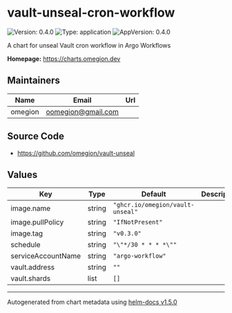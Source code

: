 # vault-unseal-cron-workflow

![Version: 0.4.0](https://img.shields.io/badge/Version-0.4.0-informational?style=flat-square) ![Type: application](https://img.shields.io/badge/Type-application-informational?style=flat-square) ![AppVersion: 0.4.0](https://img.shields.io/badge/AppVersion-0.4.0-informational?style=flat-square)

A chart for unseal Vault cron workflow in Argo Workflows

**Homepage:** <https://charts.omegion.dev>

## Maintainers

| Name | Email | Url |
| ---- | ------ | --- |
| omegion | oomegion@gmail.com |  |

## Source Code

* <https://github.com/omegion/vault-unseal>

## Values

| Key | Type | Default | Description |
|-----|------|---------|-------------|
| image.name | string | `"ghcr.io/omegion/vault-unseal"` |  |
| image.pullPolicy | string | `"IfNotPresent"` |  |
| image.tag | string | `"v0.3.0"` |  |
| schedule | string | `"\"*/30 * * * *\""` |  |
| serviceAccountName | string | `"argo-workflow"` |  |
| vault.address | string | `""` |  |
| vault.shards | list | `[]` |  |

----------------------------------------------
Autogenerated from chart metadata using [helm-docs v1.5.0](https://github.com/norwoodj/helm-docs/releases/v1.5.0)

